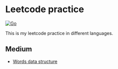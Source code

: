# Leetcode practice

[![Go](https://github.com/agilov/leetcode/actions/workflows/go.yml/badge.svg)](https://github.com/agilov/leetcode/actions/workflows/go.yml)

This is my leetcode practice in different languages.

## Medium
- [Words data structure](./medium/words_data_structure/README.md)
